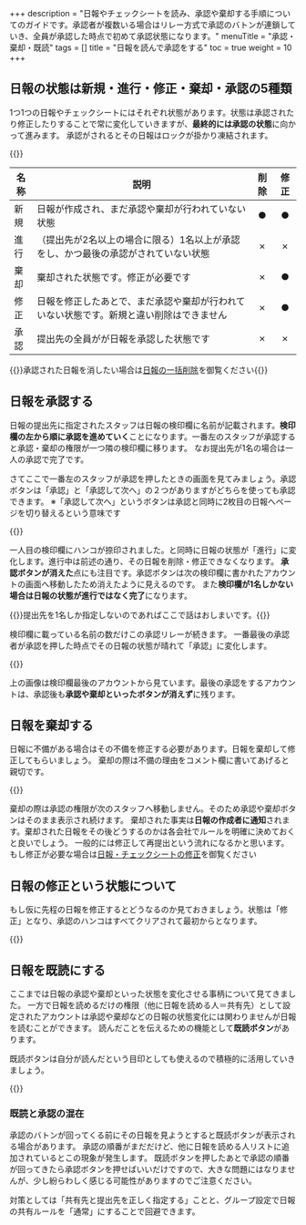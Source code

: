 +++
description = "日報やチェックシートを読み、承認や棄却する手順についてのガイドです。承認者が複数いる場合はリレー方式で承認のバトンが連鎖していき、全員が承認した時点で初めて承認状態になります。"
menuTitle = "承認・棄却・既読"
tags = []
title = "日報を読んで承認をする"
toc = true
weight = 10
+++

## 日報の状態は新規・進行・修正・棄却・承認の5種類

1つ1つの日報やチェックシートにはそれぞれ状態があります。状態は承認されたり修正したりすることで常に変化していきますが、**最終的には承認の状態**に向かって進みます。
承認がされるとその日報はロックが掛かり凍結されます。

{{<appscreen filename="report-status" title="1件の日報をPDFに変換してダウンロード"  >}}

|名称|説明|削除|修正|
|---|---|:---:|:---:|
|新規|日報が作成され、まだ承認や棄却が行われていない状態|●|●|
|進行|（提出先が2名以上の場合に限る）1名以上が承認をし、かつ最後の承認がされていない状態|✗|✗|
|棄却|棄却された状態です。修正が必要です|✗|●|
|修正|日報を修正したあとで、まだ承認や棄却が行われていない状態です。新規と違い削除はできません|✗|●|
|承認|提出先の全員がが日報を承認した状態です|✗|✗|

{{<alice pos="right" icon="here">}}承認された日報を消したい場合は[日報の一括削除](/remove/reportbatch/)を御覧ください{{</alice>}}

## 日報を承認する

日報の提出先に指定されたスタッフは日報の検印欄に名前が記載されます。**検印欄の左から順に承認を進めていく**ことになります。一番左のスタッフが承認すると承認・棄却の権限が一つ隣の検印欄に移ります。
なお提出先が1名の場合は一人の承認で完了です。

さてここで一番左のスタッフが承認を押したときの画面を見てみましょう。承認ボタンは「承認」と「承認して次へ」の２つがありますがどちらを使っても承認できます。
※「承認して次へ」というボタンは承認と同時に2枚目の日報へページを切り替えるという意味です

{{<appscreen filename="eye-catch" title="承認が可能な日報やチェックシートを開いた例。画面右側に承認や棄却ボタンが表示されていることが確認できます。"  >}}

一人目の検印欄にハンコが捺印されました。と同時に日報の状態が「進行」に変化します。進行中は前述の通り、その日報を削除・修正できなくなります。
**承認ボタンが消えた**点にも注目です。承認ボタンは次の検印欄に書かれたアカウントの画面へ移動したため消えたように見えるのです。
また**検印欄が1名しかない場合は日報の状態が進行ではなく完了**になります。

{{<alice pos="right" icon="ok">}}提出先を1名しか指定しないのであればここで話はおしまいです。{{</alice>}}

検印欄に載っている名前の数だけこの承認リレーが続きます。
一番最後の承認者が承認を押した時点でその日報の状態が晴れて「承認」に変化します。

{{<appscreen filename="report-approval" title="日報の状態が承認になる"  >}}

上の画像は検印欄最後のアカウントから見ています。最後の承認をするアカウントは、承認後も**承認や棄却といったボタンが消えず**に残ります。

## 日報を棄却する

日報に不備がある場合はその不備を修正する必要があります。日報を棄却して修正してもらいましょう。
棄却の際は不備の理由をコメント欄に書いてあげると親切です。

{{<appscreen filename="report-rejected" title="承認リレー中に誰かが棄却するとその時点で日報の状態は「棄却」となります。"  >}}

棄却の際は承認の権限が次のスタッフへ移動しません。そのため承認や棄却ボタンはそのまま表示され続けます。
棄却された事実は**日報の作成者に通知**されます。棄却された日報をその後どうするのかは各会社でルールを明確に決めておくと良いでしょう。
一般的には修正して再提出という流れになるかと思います。もし修正が必要な場合は[日報・チェックシートの修正](/report/write/rewrite/)を御覧ください

## 日報の修正という状態について

もし仮に先程の日報を修正するとどうなるのか見ておきましょう。状態は「修正」となり、承認のハンコはすべてクリアされて最初からとなります。

{{<appscreen filename="report-fixed" title="修正された日報は承認のハンコがクリアされます"  >}}

## 日報を既読にする

ここまでは日報の承認や棄却といった状態を変化させる事柄について見てきました。
一方で日報を読めるだけの権限（他に日報を読める人＝共有先）として設定されたアカウントは承認や棄却などの日報の状態変化には関わりませんが日報を読むことができます。
読んだことを伝えるための機能として**既読ボタン**があります。

既読ボタンは自分が読んだという目印としても使えるので積極的に活用していきましょう。

{{<appscreen filename="readed" title="日報を既読する。既読は承認できないスタッフが日報を読んだことを伝えるための機能です"  >}}

### 既読と承認の混在

承認のバトンが回ってくる前にその日報を見ようとすると既読ボタンが表示される場合があります。
承認の順番がまだだけど、他に日報を読める人リストに追加されているとこの現象が発生します。
既読ボタンを押したあとで承認の順番が回ってきたら承認ボタンを押せばいいだけですので、大きな問題にはなりませんが、少し紛らわしく感じる可能性がありますのでご注意ください。

対策としては「共有先と提出先を正しく指定する」ことと、グループ設定で日報の共有ルールを「通常」にすることで回避できます。
